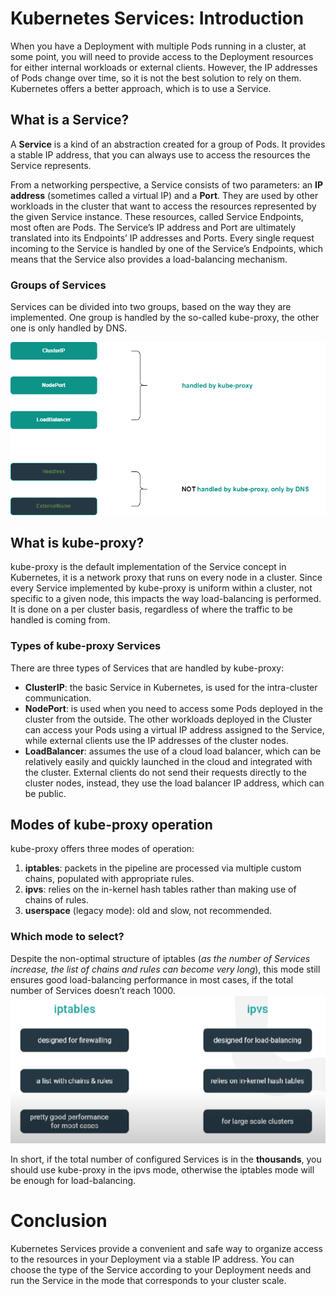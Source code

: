 # Kubernetes Services: Introduction
When you have a Deployment with multiple Pods running in a cluster, at some point, you will need to provide access to the Deployment resources for either internal workloads or external clients. However, the IP addresses of Pods change over time, so it is not the best solution to rely on them. Kubernetes offers a better approach, which is to use a Service.
## What is a Service?
A **Service** is a kind of an abstraction created for a group of Pods. It provides a stable IP address, that you can always use to access the resources the Service represents.

From a networking perspective, a Service consists of two parameters: an **IP address** (sometimes called a virtual IP) and a **Port**.  They are used by other workloads in the cluster that want to access the resources represented by the given Service instance. These resources, called Service Endpoints, most often are Pods. The Service’s IP address and Port are ultimately translated into its Endpoints’ IP addresses and Ports. Every single request incoming to the Service is handled by one of the Service’s Endpoints, which means that the Service also provides a load-balancing mechanism.
### Groups of Services
Services can be divided into two groups, based on the way they are implemented. One group is handled by the so-called kube-proxy, the other one is only handled by DNS.

![groups_of_services](images/groups_services.png)
## What is kube-proxy?
kube-proxy is the default implementation of the Service concept in Kubernetes, it is a network proxy that runs on every node in a cluster. Since every Service implemented by kube-proxy is uniform within a cluster, not specific to a given node, this impacts the way load-balancing is performed. It is done on a per cluster basis, regardless of where the traffic to be handled is coming from.
### Types of kube-proxy Services
There are three types of Services that are handled by kube-proxy:
- **ClusterIP**: the basic Service in Kubernetes, is used for the intra-cluster communication.
- **NodePort**: is used when you need to access some Pods deployed in the cluster from the outside. The other workloads deployed in the Cluster can access your Pods using a virtual IP address assigned to the Service, while external clients use the IP addresses of the cluster nodes.
- **LoadBalancer**: assumes the use of a cloud load balancer, which can be relatively easily and quickly launched in the cloud and integrated with the cluster. External clients do not send their requests directly to the cluster nodes, instead, they use the load balancer IP address, which can be public. 
## Modes of kube-proxy operation
kube-proxy offers three modes of operation:
1. **iptables**: packets in the pipeline are processed via multiple custom chains, populated with appropriate rules.
2. **ipvs**: relies on the in-kernel hash tables rather than making use of chains of rules.
3. **userspace** (legacy mode): old and slow, not recommended.
### Which mode to select?
Despite the non-optimal structure of iptables (*as the number of Services increase, the list of chains and rules can become very long*), this mode still ensures good load-balancing performance in most cases, if the total number of Services doesn’t reach 1000.
![kube_proxy_modes](images/modes_difference.png)

In short, if the total number of configured Services is in the **thousands**, you should use kube-proxy in the ipvs mode, otherwise the iptables mode will be enough for load-balancing.
# Conclusion
Kubernetes Services provide a convenient and safe way to organize access to the resources in your Deployment via a stable IP address. You can choose the type of the Service according to your Deployment needs and run the Service in the mode that corresponds to your cluster scale.   
